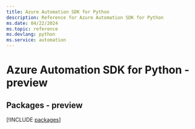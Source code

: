```yaml
---
title: Azure Automation SDK for Python
description: Reference for Azure Automation SDK for Python
ms.date: 04/22/2024
ms.topic: reference
ms.devlang: python
ms.service: automation
---
```

# Azure Automation SDK for Python - preview
## Packages - preview
[!INCLUDE [packages](automation-index.md)]